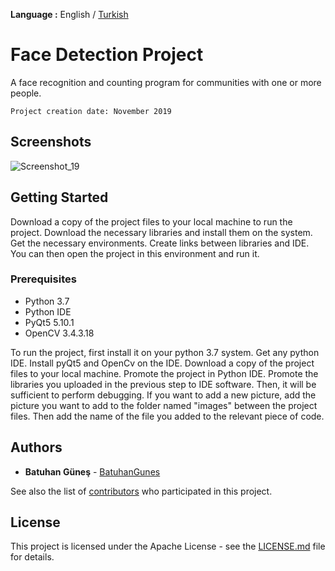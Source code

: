 **Language :** English / [Turkish](https://github.com/BatuhanGunes/FaceDetectionProject/blob/master/README(Turkish).md)

# Face Detection Project

A face recognition and counting program for communities with one or more people.

`
Project creation date: November 2019
`

## Screenshots

![Screenshot_19](https://user-images.githubusercontent.com/50452706/66722610-a5cfde00-ee18-11e9-91f3-54450dc1ea6b.png)

## Getting Started

Download a copy of the project files to your local machine to run the project. Download the necessary libraries and install them on the system. Get the necessary environments. Create links between libraries and IDE. You can then open the project in this environment and run it.

### Prerequisites

- Python 3.7  
- Python IDE
- PyQt5 5.10.1
- OpenCV 3.4.3.18  

To run the project, first install it on your python 3.7 system. Get any python IDE. Install pyQt5 and OpenCv on the IDE. Download a copy of the project files to your local machine. Promote the project in Python IDE. Promote the libraries you uploaded in the previous step to IDE software. Then, it will be sufficient to perform debugging. If you want to add a new picture, add the picture you want to add to the folder named "images" between the project files. Then add the name of the file you added to the relevant piece of code.

## Authors

* **Batuhan Güneş**  - [BatuhanGunes](https://github.com/BatuhanGunes)

See also the list of [contributors](https://github.com/BatuhanGunes/FaceDetectionProject/graphs/contributors) who participated in this project.

## License

This project is licensed under the Apache License - see the [LICENSE.md](https://github.com/BatuhanGunes/FaceDetectionProject/blob/master/LICENSE) file for details.
